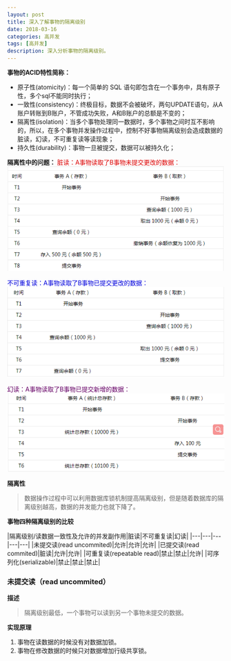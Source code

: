 ```yaml
---
layout: post
title: 深入了解事物的隔离级别
date: 2018-03-16
categories: 高并发
tags: [高并发]
description: 深入分析事物的隔离级别。
---
```

**事物的ACID特性简称：**
- 原子性(atomicity)：每一个简单的 SQL 语句即包含在一个事务中，具有原子性，多个sql不能同时执行；
- 一致性(consistency)：终极目标，数据不会被破坏，两句UPDATE语句，从A账户转账到B账户，不管成功失败，A和B账户的总额是不变的；
- 隔离性(isolation)：当多个事物处理同一数据时，多个事物之间时互不影响的，所以，在多个事物并发操作过程中，控制不好事物隔离级别会造成数据的脏读，幻读，不可重复读等读现象；
- 持久性(durability)：事物一旦被提交，数据可以被持久化；

**隔离性中的问题：**
<font color="#dd0000">脏读：A事物读取了B事物未提交更改的数据：</font>
![脏读示例](/images/dirtyRead.png)

<font color="#0000dd">不可重复读：A事物读取了B事物已提交更改的数据：</font>
![不可重复读示例](/images/unrepeatableRead.png)

<font color="#660066">幻读：A事物读取了B事物已提交新增的数据：</font>
![幻读示例](/images/fantasyRead.png)


**隔离性**
> 数据操作过程中可以利用数据库锁机制提高隔离级别，但是随着数据库的隔离级别越高，数据的并发能力也就下降了。

**事物四种隔离级别的比较**

|隔离级别/读数据一致性及允许的并发副作用|脏读|不可重复读|幻读|
|---|---|---|---|---|
|未提交读(read uncommited)|允许|允许|允许|
|已提交读(read commited)|脏读|允许|允许|
|可重复读(repeatable read)|禁止|禁止|允许|
|可序列化(serializable)|禁止|禁止|禁止|

### 未提交读（read uncommited）
**描述**
> 隔离级别最低，一个事物可以读到另一个事物未提交的数据。

**实现原理**
1. 事物在读数据的时候没有对数据加锁。
2. 事物在修改数据的时候只对数据增加行级共享锁。


    

